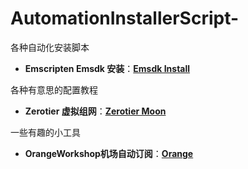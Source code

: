 # AutomationInstallerScript-
各种自动化安装脚本

* **Emscripten Emsdk 安装**：****[Emsdk Install](./emscripten/readme.md)****

各种有意思的配置教程

* **Zerotier 虚拟组网**：****[Zerotier Moon](./ZerotierWithMoon/readme.md)****

一些有趣的小工具

* **OrangeWorkshop机场自动订阅**：****[Orange](./OrangeWorkshop/readme.md)****
